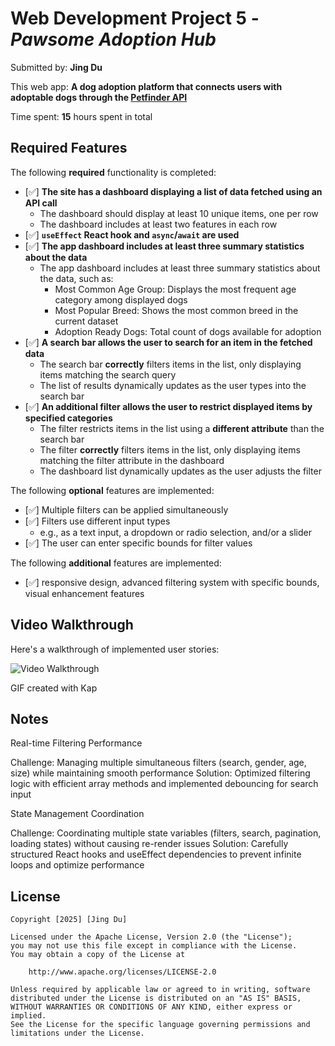 # Web Development Project 5 - _Pawsome Adoption Hub_

Submitted by: **Jing Du**

This web app: **A dog adoption platform that connects users with adoptable dogs through the [Petfinder API](https://www.petfinder.com/developers/)**

Time spent: **15** hours spent in total

## Required Features

The following **required** functionality is completed:

- [✅] **The site has a dashboard displaying a list of data fetched using an API call**
  - The dashboard should display at least 10 unique items, one per row
  - The dashboard includes at least two features in each row
- [✅] **`useEffect` React hook and `async`/`await` are used**
- [✅] **The app dashboard includes at least three summary statistics about the data**
  - The app dashboard includes at least three summary statistics about the data, such as:
    - Most Common Age Group: Displays the most frequent age category among displayed dogs
    - Most Popular Breed: Shows the most common breed in the current dataset
    - Adoption Ready Dogs: Total count of dogs available for adoption
- [✅] **A search bar allows the user to search for an item in the fetched data**
  - The search bar **correctly** filters items in the list, only displaying items matching the search query
  - The list of results dynamically updates as the user types into the search bar
- [✅] **An additional filter allows the user to restrict displayed items by specified categories**
  - The filter restricts items in the list using a **different attribute** than the search bar
  - The filter **correctly** filters items in the list, only displaying items matching the filter attribute in the dashboard
  - The dashboard list dynamically updates as the user adjusts the filter

The following **optional** features are implemented:

- [✅] Multiple filters can be applied simultaneously
- [✅] Filters use different input types
  - e.g., as a text input, a dropdown or radio selection, and/or a slider
- [✅] The user can enter specific bounds for filter values

The following **additional** features are implemented:

- [✅] responsive design, advanced filtering system with specific bounds, visual enhancement features

## Video Walkthrough

Here's a walkthrough of implemented user stories:

<img src='demo.gif' title='Video Walkthrough' width='' alt='Video Walkthrough' />

GIF created with Kap

## Notes

Real-time Filtering Performance

Challenge: Managing multiple simultaneous filters (search, gender, age, size) while maintaining smooth performance
Solution: Optimized filtering logic with efficient array methods and implemented debouncing for search input

State Management Coordination

Challenge: Coordinating multiple state variables (filters, search, pagination, loading states) without causing re-render issues
Solution: Carefully structured React hooks and useEffect dependencies to prevent infinite loops and optimize performance

## License

    Copyright [2025] [Jing Du]

    Licensed under the Apache License, Version 2.0 (the "License");
    you may not use this file except in compliance with the License.
    You may obtain a copy of the License at

        http://www.apache.org/licenses/LICENSE-2.0

    Unless required by applicable law or agreed to in writing, software
    distributed under the License is distributed on an "AS IS" BASIS,
    WITHOUT WARRANTIES OR CONDITIONS OF ANY KIND, either express or implied.
    See the License for the specific language governing permissions and
    limitations under the License.
